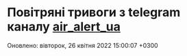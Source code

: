 # Повітряні тривоги з telegram каналу [air_alert_ua](https://t.me/air_alert_ua)

Оновлено:
вівторок, 26 квітня 2022 15:00:07 +0300
